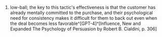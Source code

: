 1. low-ball; the key to this tactic's effectiveness is that the customer has already mentally committed to the purchase, and their psychological need for consistency makes it difficult for them to back out even when the deal becomes less favorable^[GPT-4]^[Influence, New and Expanded The Psychology of Persuasion by Robert B. Cialdini, p. 306]